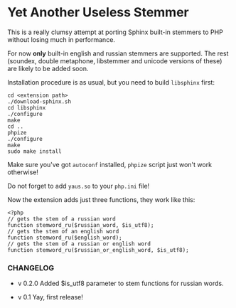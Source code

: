 # Yet Another Useless Stemmer

This is a really clumsy attempt at porting Sphinx built-in stemmers to PHP without losing much in performance.

For now **only** built-in english and russian stemmers are supported.
The rest (soundex, double metaphone, libstemmer and unicode versions of these) are likely to be added soon.

Installation procedure is as usual, but you need to build `libsphinx` first:

    cd <extension path>
    ./download-sphinx.sh
    cd libsphinx
    ./configure
    make
    cd ..
    phpize
    ./configure
    make
    sudo make install

Make sure you've got `autoconf` installed, `phpize` script just won't work otherwise!

Do not forget to add `yaus.so` to your `php.ini` file!

Now the extension adds just three functions, they work like this:

    <?php
    // gets the stem of a russian word
    function stemword_ru($russian_word, $is_utf8);
    // gets the stem of an english word
    function stemword_ru($english_word);
    // gets the stem of a russian or english word
    function stemword_ru($russian_or_english_word, $is_utf8);

### CHANGELOG

*	v 0.2.0
	Added $is_utf8 parameter to stem functions for russian words.

*	v 0.1
	Yay, first release!
